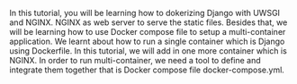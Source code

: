 In this tutorial, you will be learning how to dokerizing Django with UWSGI and NGINX. NGINX as web server to serve the static files. Besides that, we will be learning how to use Docker compose file to setup a multi-container application. We learnt about how to run a single container which is Django using Dockerfile. In this tutorial, we will add in one more container which is NGINX. In order to run multi-container, we need a tool to define and integrate them together that is Docker compose file docker-compose.yml. 


